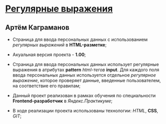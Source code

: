 # [Регулярные выражения](https://github.com/ArtKagr/artkagr.github.io.git)
## Артём Каграманов

* Страница для ввода персональных данных с использованием _регулярных выражений_ в **HTML-разметке**;

* Акуальная версия проекта - **1.00**;

* Страница для ввода персональных данных использует регулярные выражения в атрибутах **pattern** _html-тегов_ __input__. Для каждого поля ввода персональных данных используется отдельное _регулярное выражение_, которое проверяет данные, введенные пользователем, на соответствие его правилам;

* Данный проект реализован в рамках обучения по специальности **Frontend-разработчик** в _Яндекс.Практикуме_;

* В ходе реализации проекта использованы технологии: _HTML_, **CSS**, _GIT_;



